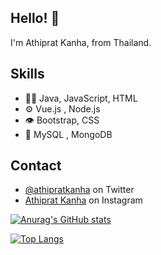 ## Hello! 👋
I'm Athiprat Kanha, from Thailand.

## Skills
- 👨‍💻 Java, JavaScript, HTML
- ⚙️  Vue.js , Node.js
- 👁️ Bootstrap, CSS
- 💽 MySQL , MongoDB

## Contact
- [@athipratkanha](https://twitter.com/martonlederer) on Twitter
- [Athiprat Kanha](https://twitter.com/instagram) on Instagram

[![Anurag's GitHub stats](https://github-readme-stats.vercel.app/api?username=AthipratKanha)](https://github.com/AthipratKanha/github-readme-stats)

[![Top Langs](https://github-readme-stats.vercel.app/api/top-langs/?username=AthipratKanha&layout=compact)](https://github.com/AthipratKanha/github-readme-stats)

<!--
**AthipratKanha/AthipratKanha** is a ✨ _special_ ✨ repository because its `README.md` (this file) appears on your GitHub profile.

Here are some ideas to get you started:

- 🔭 I’m currently working on ...
- 🌱 I’m currently learning ...
- 👯 I’m looking to collaborate on ...
- 🤔 I’m looking for help with ...
- 💬 Ask me about ...
- 📫 How to reach me: ...
- 😄 Pronouns: ...
- ⚡ Fun fact: ...
-->

